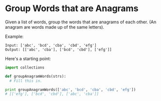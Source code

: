 # Group Words that are Anagrams

Given a list of words, group the words that are anagrams of each other. (An anagram are words made up of the same letters).

Example:

```
Input: ['abc', 'bcd', 'cba', 'cbd', 'efg']
Output: [['abc', 'cba'], ['bcd', 'cbd'], ['efg']]
```

Here's a starting point:

```python
import collections

def groupAnagramWords(strs):
  # Fill this in.

print groupAnagramWords(['abc', 'bcd', 'cba', 'cbd', 'efg'])
# [['efg'], ['bcd', 'cbd'], ['abc', 'cba']]
```
